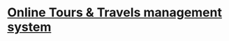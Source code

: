 # [Online Tours & Travels management system](https://www.sourcecodester.com/php/14510/online-tours-travels-management-system-project-using-php-and-mysql.html)
